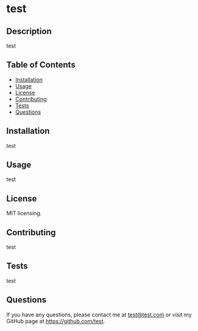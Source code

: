  # test


    
 ## Description
 test            
        
 ## Table of Contents
 * [Installation](#installation)
 * [Usage](#usage)
 * [License](#license)
 * [Contributing](#contributing)
 * [Tests](#tests)
 * [Questions](#questions)
                
 ## Installation
 test            
        
 ## Usage
 test            
        
 ## License
 MIT licensing.
        
 ## Contributing
 test            
        
 ## Tests
 test            
        
 ## Questions
 If you have any questions, please contact me at test@test.com or visit my GitHub page at
        https://github.com/test.
    